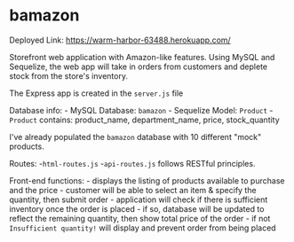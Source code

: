 # bamazon

Deployed Link: https://warm-harbor-63488.herokuapp.com/

Storefront web application with Amazon-like features. Using MySQL and Sequelize, the web app will take in orders from customers
and deplete stock from the store's inventory.

The Express app is created in the `server.js` file

Database info: - MySQL Database: `bamazon` - Sequelize Model: `Product` - `Product` contains: product_name, department_name, price, stock_quantity

I've already populated the `bamazon` database with 10 different "mock" products.

Routes: -`html-routes.js` -`api-routes.js` follows RESTful principles.

Front-end functions: - displays the listing of products available to purchase and the price - customer will be able to select an item & specify the quantity, then submit order - application will check if there is sufficient inventory once the order is placed - if so, database will be updated to reflect the remaining quantity, then show total price of the order - if not `Insufficient quantity!` will display and prevent order from being placed
